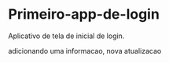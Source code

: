 # Primeiro-app-de-login
Aplicativo de tela de inicial de login.

adicionando uma informacao, nova atualizacao

